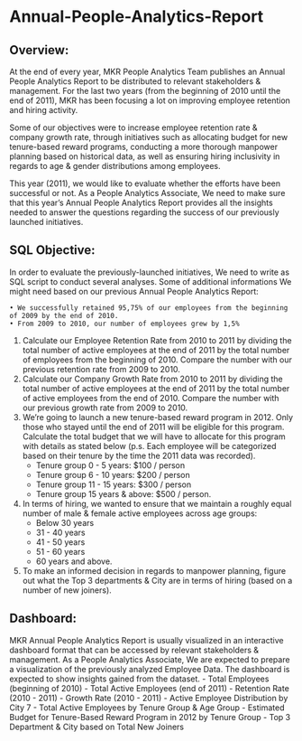 # Annual-People-Analytics-Report

## Overview:

At the end of every year, MKR People Analytics Team publishes an Annual People Analytics Report to be distributed to relevant stakeholders & management. For the last two years (from the beginning of 2010 until the end of 2011), MKR has been focusing a lot on improving employee retention and hiring activity. 

Some of our objectives were to increase employee retention rate & company growth rate, through initiatives such as allocating budget for new tenure-based reward programs, conducting a more thorough manpower planning based on historical data, as well as ensuring hiring inclusivity in regards to age & gender distributions among employees. 

This year (2011), we would like to evaluate whether the efforts have been successful or not. As a People Analytics Associate, We need to make sure that this year’s Annual People Analytics Report provides all the insights needed to answer the questions regarding the success of our previously launched initiatives.

## SQL Objective:
In order to evaluate the previously-launched initiatives, We need to write as SQL script to conduct several analyses. Some of additional informations We might need based on our previous Annual People Analytics Report: 

    • We successfully retained 95,75% of our employees from the beginning of 2009 by the end of 2010. 
    • From 2009 to 2010, our number of employees grew by 1,5%

  1. Calculate our Employee Retention Rate from 2010 to 2011 by dividing the total number of active employees at the end of 2011 by the total number of employees from the beginning of 2010. Compare the number with our previous retention rate from 2009 to 2010.
  2. Calculate our Company Growth Rate from 2010 to 2011 by dividing the total number of active employees at the end of 2011 by the total number of active employees from the end of 2010. Compare the number with our previous growth rate from 2009 to 2010.
  3. We’re going to launch a new tenure-based reward program in 2012. Only those who stayed until the end of 2011 will be eligible for this program. Calculate the total budget that we will have to allocate for this program with details as stated below (p.s. Each employee will be categorized based on their tenure by the time the 2011 data was recorded).
     - Tenure group 0 - 5 years: $100 / person
     - Tenure group 6 - 10 years: $200 / person
     - Tenure group 11 - 15 years: $300 / person
     - Tenure group 15 years & above: $500 / person.
  5. In terms of hiring, we wanted to ensure that we maintain a roughly equal number of male & female active employees across age groups:
     - Below 30 years
     - 31 - 40 years
     - 41 - 50 years
     - 51 - 60 years
     - 60 years and above.
  7. To make an informed decision in regards to manpower planning, figure out what the Top 3 departments & City are in terms of hiring (based on a number of new joiners).

## Dashboard:

MKR Annual People Analytics Report is usually visualized in an interactive dashboard format that can be accessed by relevant stakeholders & management. As a People Analytics Associate, We are expected to prepare a visualization of the previously analyzed Employee Data. The dashboard is expected to show insights gained from the dataset. 
    - Total Employees (beginning of 2010)
    - Total Active Employees (end of 2011) 
    - Retention Rate (2010 - 2011) 
    - Growth Rate (2010 - 2011) 
    - Active Employee Distribution by City 7 
    - Total Active Employees by Tenure Group & Age Group 
    - Estimated Budget for Tenure-Based Reward Program in 2012 by Tenure Group 
    - Top 3 Department & City based on Total New Joiners
